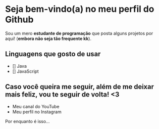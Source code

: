 # Seja bem-vindo(a) no meu perfil do Github
Sou um mero **estudante de programação** que posta alguns projetos por aqui! (__embora não seja tão frequente kk__).

## Linguagens que gosto de usar
- [] Java
- [] JavaScript

## Caso você queira me seguir, além de me deixar mais feliz, vou te seguir de volta! <3
* Meu canal do YouTube
* Meu perfil no Instagram

Por enquanto é isso...
